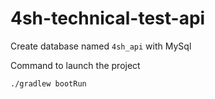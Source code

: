 # 4sh-technical-test-api


Create database named `4sh_api` with MySql

Command to launch the project

`./gradlew bootRun`
